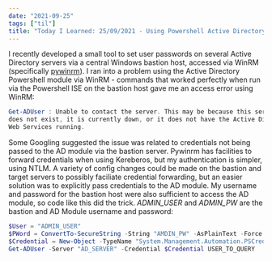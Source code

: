 ```yaml
---
date: "2021-09-25"
tags: ["til"]
title: "Today I Learned: 25/09/2021 - Using Powershell Active Directory commands on a remote host via WinRM"
---
```


I recently developed a small tool to set user passwords on several Active Directory servers via a central Windows bastion host, accessed via WinRM (specifically [pywinrm](https://pypi.org/project/pywinrm/)\). I ran into a problem using the Active Directory Powershell module via WinRM - commands that worked perfectly when run via the Powershell ISE on the bastion host gave me an access error using WinRM:

```powershell
Get-ADUser : Unable to contact the server. This may be because this server 
does not exist, it is currently down, or it does not have the Active Directory 
Web Services running.
```

Some Googling suggested the issue was related to credentials not being passed to the AD module via the bastion server. Pywinrm has facilities to forward credentials when using Kereberos, but my authentication is simpler, using NTLM. A variety of config changes could be made on the bastion and target servers to possibly faciliate credential forwarding, but an easier solution was to explicitly pass credentials to the AD module. My username and password for the bastion host were also sufficient to access the AD module, so code like this did the trick. *ADMIN_USER* and *ADMIN_PW* are the bastion and AD Module username and password:

```powershell
$User = "ADMIN_USER"
$PWord = ConvertTo-SecureString -String "AMDIN_PW" -AsPlainText -Force
$Credential = New-Object -TypeName "System.Management.Automation.PSCredential" -ArgumentList $User, $PWord
Get-ADUser -Server "AD_SERVER" -Credential $Credential USER_TO_QUERY
```
